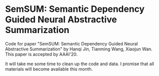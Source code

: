 # SemSUM: Semantic Dependency Guided Neural Abstractive Summarization
Code for paper "SemSUM: Semantic Dependency Guided Neural Abstractive Summarization" by Hanqi Jin, Tianming Wang, Xiaojun Wan. This paper is accepted by AAAI'20.

It will take me some time to clean up the code and data. I promise that all materials will become available this month.
